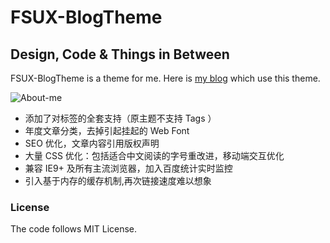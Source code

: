 # FSUX-BlogTheme

## Design, Code & Things in Between

FSUX-BlogTheme is a theme for me. Here is [my blog](http://fsux.me) which use this theme.


![About-me](http://i.imgur.com/k9HUpfB.jpg)

- 添加了对标签的全套支持（原主题不支持 Tags ）
- 年度文章分类，去掉引起挂起的 Web Font
- SEO 优化，文章内容引用版权声明
- 大量 CSS 优化：包括适合中文阅读的字号重改进，移动端交互优化
- 兼容 IE9+ 及所有主流浏览器，加入百度统计实时监控
- 引入基于内存的缓存机制,再次链接速度难以想象

### License

The code follows MIT License.
